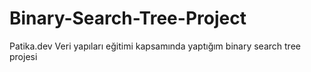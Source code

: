 # Binary-Search-Tree-Project
Patika.dev Veri yapıları eğitimi kapsamında yaptığım binary search tree projesi
